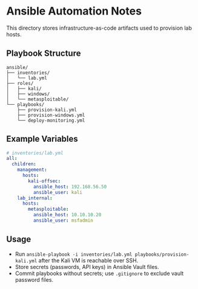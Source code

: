 # Ansible Automation Notes

This directory stores infrastructure-as-code artifacts used to provision lab hosts.

## Playbook Structure

```
ansible/
├── inventories/
│   └── lab.yml
├── roles/
│   ├── kali/
│   ├── windows/
│   └── metasploitable/
└── playbooks/
    ├── provision-kali.yml
    ├── provision-windows.yml
    └── deploy-monitoring.yml
```

## Example Variables

```yaml
# inventories/lab.yml
all:
  children:
    management:
      hosts:
        kali-offsec:
          ansible_host: 192.168.56.50
          ansible_user: kali
    lab_internal:
      hosts:
        metasploitable:
          ansible_host: 10.10.10.20
          ansible_user: msfadmin
```

## Usage

- Run `ansible-playbook -i inventories/lab.yml playbooks/provision-kali.yml` after the Kali VM is reachable over SSH.
- Store secrets (passwords, API keys) in Ansible Vault files.
- Commit playbooks without secrets; use `.gitignore` to exclude vault password files.
